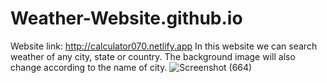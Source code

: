 # Weather-Website.github.io
Website link: http://calculator070.netlify.app
In this website we can search weather of any city, state or country. The background image will also change according to the name of city.
![Screenshot (664)](https://user-images.githubusercontent.com/85727351/170823116-6edcc8ae-51a4-4205-8d9e-692ac4967f6c.png)
